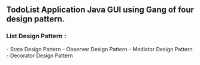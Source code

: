 <H2>TodoList Application Java GUI using Gang of four design pattern.</H2>

<H3>List Design Pattern : </H3>
- State Design Pattern
- Observer Design Pattern
- Mediator Design Pattern
- Decorator Design Pattern
